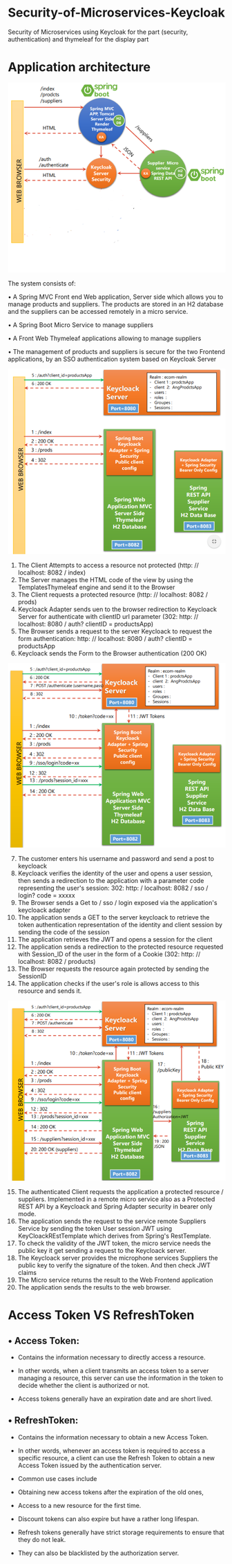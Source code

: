 # Security-of-Microservices-Keycloak
Security of Microservices using Keycloak for the part (security, authentication) and thymeleaf for the display part

# Application architecture

<p align="center">
  <img src="https://github.com/warakiabdelbasset/Security-of-Microservices-Keycloak/blob/master/img/Capture1.PNG">
</p>



The system consists of:

• A Spring MVC Front end Web application, Server side which allows you to manage products and suppliers. The products are stored in an H2 database and the suppliers can be accessed remotely in a micro service.

• A Spring Boot Micro Service to manage suppliers

• A Front Web Thymeleaf applications allowing to manage suppliers

• The management of products and suppliers is secure for the two Frontend applications, by an SSO authentication system based on Keycloak Server


![](img/Capture2.PNG)


1. The Client Attempts to access a resource not protected (http: // localhost: 8082 / index)
2. The Server manages the HTML code of the view by using the TemplatesThymeleaf engine and send it to the Browser
3. The Client requests a protected resource (http: // localhost: 8082 / prods)
4. Keycloack Adapter sends uen to the browser redirection to Keycloack Server for authenticate with clientID url parameter (302: http: // localhost: 8080 / auth? clientID = productsApp)
5. The Browser sends a request to the server Keycloack to request the form authentication: http: // localhost: 8080 / auth? clientID = productsApp
6. Keycloack sends the Form to the Browser authentication (200 OK)

![](img/Capture3.PNG)

7. The customer enters his username and password and send a post to keycloack
8. Keycloack verifies the identity of the user and opens a user session, then sends a redirection to the application with a parameter code representing the user's session: 302: http: / localhost: 8082 / sso / login? code = xxxxx
9. The Browser sends a Get to / sso / login exposed via the application's keycloack adapter
10. The application sends a GET to the server keycloack to retrieve the token authentication representation of the identity and client session by sending the code of the session
11. The application retrieves the JWT and opens a session for the client
12. The application sends a redirection to the protected resource requested with Session_ID of the user in the form of a Cookie (302: http: // localhost: 8082 / products)
13. The Browser requests the resource again protected by sending the SessionID
14. The application checks if the user's role is allows access to this resource and sends it.


![](img/Capture4.PNG)


15. The authenticated Client requests the application a protected resource / suppliers. Implemented in a remote micro service also as a Protected REST API by a Keycloack and Spring Adapter security in bearer only mode.
16. The application sends the request to the service remote Suppliers Service by sending the token User session JWT using KeyCloackREstTemplate which derives from Spring's RestTemplate.
17. To check the validity of the JWT token, the micro service needs the public key it get sending a request to the Keycloack server.
18. The Keycloack server provides the microphone services Suppliers the public key to verify the signature of the token. And then check JWT claims
19. The Micro service returns the result to the Web Frontend application
20. The application sends the results to the web browser.


# Access Token VS RefreshToken

## • Access Token:

   - Contains the information necessary to directly access a resource.

   - In other words, when a client transmits an access token to a server managing a resource, this server can use the information       in the token to decide whether the client is authorized or not.
   - Access tokens generally have an expiration date and are short lived.

## • RefreshToken:

   - Contains the information necessary to obtain a new Access Token.

   - In other words, whenever an access token is required to access a specific resource, a client can use the Refresh Token to           obtain a new Access Token issued by the authentication server.

   - Common use cases include

   - Obtaining new access tokens after the expiration of the old ones,

   - Access to a new resource for the first time.

   - Discount tokens can also expire but have a rather long lifespan.

   - Refresh tokens generally have strict storage requirements to ensure that they do not leak.

   - They can also be blacklisted by the authorization server.
